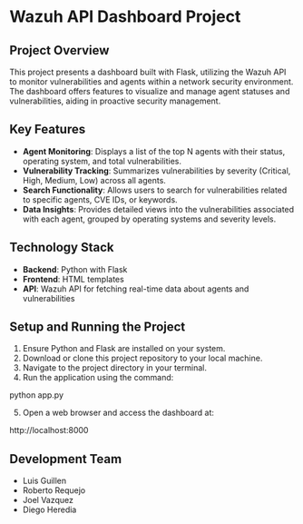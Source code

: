 # Wazuh API Dashboard Project

## Project Overview
This project presents a dashboard built with Flask, utilizing the Wazuh API to monitor vulnerabilities and agents within a network security environment. The dashboard offers features to visualize and manage agent statuses and vulnerabilities, aiding in proactive security management.

## Key Features

- **Agent Monitoring**: Displays a list of the top N agents with their status, operating system, and total vulnerabilities.
- **Vulnerability Tracking**: Summarizes vulnerabilities by severity (Critical, High, Medium, Low) across all agents.
- **Search Functionality**: Allows users to search for vulnerabilities related to specific agents, CVE IDs, or keywords.
- **Data Insights**: Provides detailed views into the vulnerabilities associated with each agent, grouped by operating systems and severity levels.

## Technology Stack
- **Backend**: Python with Flask
- **Frontend**: HTML templates
- **API**: Wazuh API for fetching real-time data about agents and vulnerabilities

## Setup and Running the Project

1. Ensure Python and Flask are installed on your system.
2. Download or clone this project repository to your local machine.
3. Navigate to the project directory in your terminal.
4. Run the application using the command:

python app.py

5. Open a web browser and access the dashboard at:

http://localhost:8000

## Development Team
- Luis Guillen
- Roberto Requejo
- Joel Vazquez
- Diego Heredia
